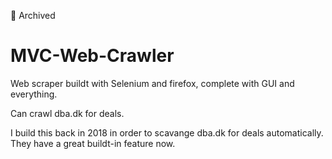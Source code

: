📁 Archived
# MVC-Web-Crawler
Web scraper buildt with Selenium and firefox, complete with GUI and everything.

Can crawl dba.dk for deals.

I build this back in 2018 in order to scavange dba.dk for deals automatically. They have a great buildt-in feature now.
